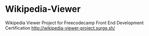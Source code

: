 # Wikipedia-Viewer
Wikipedia Viewer Project for Freecodecamp Front End Development Certification
http://wikipedia-viewer-project.surge.sh/
